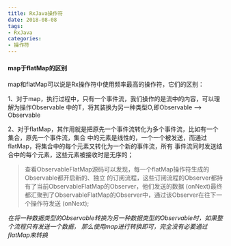 ```yaml
---
title: RxJava操作符
date: 2018-08-08
tags:
- RxJava
categories:
- 操作符
---
```


<!-- toc -->

#### map于flatMap的区别

map和flatMap可以说是Rx操作符中使用频率最高的操作符，它们的区别：

1、对于map，执行过程中，只有一个事件流，我们操作的是流中的内容，可以理解为操作Observable<T>
中的T，将其装换为另一种类型O,即Observable<T> ——> Observable<O>

2、对于flatMap，其作用就是把原先一个事件流转化为多个事件流，比如有一个集合，原先一个事件流，集合
中的元素是线性的，一个一个被发送，而通过flatMap，将集合中的每个元素又转化为一个新的事件流，所有
事件流同时发送结合中的每个元素，这些元素被接收时是无序的；

> 查看ObservableFlatMap源码可以发现，每一个flatMap操作符生成的Observable都开启新的、独立
的订阅流程，这些订阅流程的Observer都持有了当前ObservableFlatMap的Observer，他们发送的数据
(onNext)最终都汇聚到了ObservableFlatMap的Observer中，通过该Observer在往下一个操作符发送
(onNext);

_在将一种数据类型的Observable转换为另一种数据类型的Observable时，如果整个流程只有发送一个数据，
那么使用map进行转换即可，完全没有必要通过flatMap来转换_

